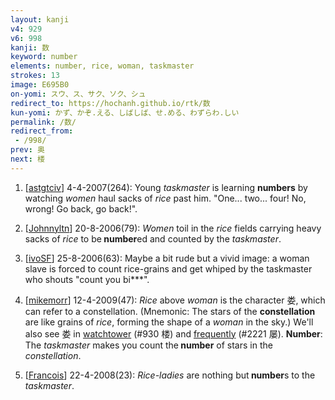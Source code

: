 ```yaml
---
layout: kanji
v4: 929
v6: 998
kanji: 数
keyword: number
elements: number, rice, woman, taskmaster
strokes: 13
image: E695B0
on-yomi: スウ、ス、サク、ソク、シュ
redirect_to: https://hochanh.github.io/rtk/数
kun-yomi: かず、かぞ.える、しばしば、せ.める、わずらわ.しい
permalink: /数/
redirect_from:
 - /998/
prev: 奥
next: 楼
---
```


1) [<a href="http://kanji.koohii.com/profile/astgtciv">astgtciv</a>] 4-4-2007(264): Young <em>taskmaster</em> is learning <strong>numbers</strong> by watching <em>women</em> haul sacks of <em>rice</em> past him. &quot;One... two... four! No, wrong! Go back, go back!&quot;.

2) [<a href="http://kanji.koohii.com/profile/Johnnyltn">Johnnyltn</a>] 20-8-2006(79): <em>Women</em> toil in the <em>rice</em> fields carrying heavy sacks of <em>rice</em> to be<strong> number</strong>ed and counted by the <em>taskmaster</em>.

3) [<a href="http://kanji.koohii.com/profile/ivoSF">ivoSF</a>] 25-8-2006(63): Maybe a bit rude but a vivid image: a woman slave is forced to count rice-grains and get whiped by the taskmaster who shouts &quot;count you bi***&quot;.

4) [<a href="http://kanji.koohii.com/profile/mikemorr">mikemorr</a>] 12-4-2009(47): <em>Rice</em> above <em>woman</em> is the character 娄, which can refer to a constellation. (Mnemonic: The stars of the <strong>constellation</strong> are like grains of <em>rice</em>, forming the shape of a <em>woman</em> in the sky.) We&#039;ll also see 娄 in <a href="../v4/930.html">watchtower</a> (#930 楼) and <a href="../v4/2221.html">frequently</a> (#2221 屡). <strong>Number</strong>: The <em>taskmaster</em> makes you count the<strong> number</strong> of stars in the <em>constellation</em>.

5) [<a href="http://kanji.koohii.com/profile/Francois">Francois</a>] 22-4-2008(23): <em>Rice-ladies</em> are nothing but<strong> number</strong>s to the <em>taskmaster</em>.

